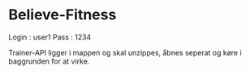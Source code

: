 # Believe-Fitness
Login : user1 
Pass : 1234

Trainer-API ligger i mappen og skal unzippes, åbnes seperat og køre i baggrunden for at virke.
